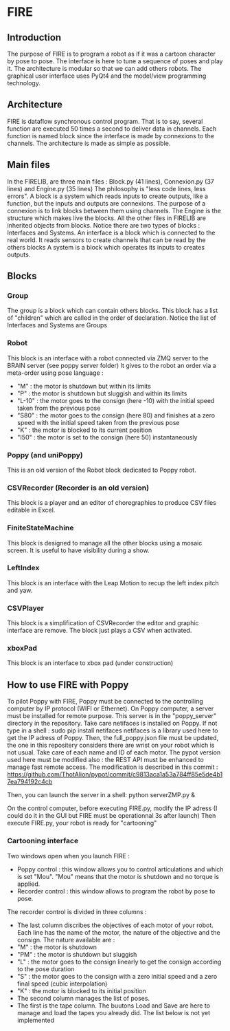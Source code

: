 # FIRE
## Introduction
The purpose of FIRE is to program a robot as if it was a cartoon character by pose to pose. The interface is here to tune a sequence of poses and play it. The architecture is modular so that we can add others robots. The graphical user interface uses PyQt4 and the model/view programming technology.

## Architecture
FIRE is dataflow synchronous control program. That is to say, several function are executed 50 times a second to deliver data in channels. Each function is named block since the interface is made by connexions to the channels.
The architecture is made as simple as possible.

## Main files
In the FIRELIB, are three main files : Block.py (41 lines), Connexion.py (37 lines) and Engine.py (35 lines)
The philosophy is "less code lines, less errors".
A block is a system which reads inputs to create outputs, like a function, but the inputs and outputs are connexions. The purpose of a connexion is to link blocks between them using channels.
The Engine is the structure which makes live the blocks.
All the other files in FIRELIB are inherited objects from blocks.
Notice there are two types of blocks : Interfaces and Systems.
An interface is a block which is connected to the real world. It reads sensors to create channels that can be read by the others blocks
A system is a block which operates its inputs to creates outputs.

## Blocks
### Group
The group is a block which can contain others blocks. This block has a list of "children" which are called in the order of declaration. Notice the list of Interfaces and Systems are Groups
### Robot
This block is an interface with a robot connected via ZMQ server to the BRAIN server (see poppy server folder)
It gives to the robot an order via a meta-order using pose language :
 - "M" : the motor is shutdown but within its limits
 - "P" : the motor is shutdown but sluggish and within its limits
 - "L-10" : the motor goes to the consign (here -10) with the initial speed taken from the previous pose
 - "S80" : the motor goes to the consign (here 80) and finishes at a zero speed with the initial speed taken from the previous pose
 - "K" : the motor is blocked to its current position
 - "I50" : the motor is set to the consign (here 50) instantaneously
### Poppy (and uniPoppy)
This is an old version of the Robot block dedicated to Poppy robot.
### CSVRecorder (Recorder is an old version)
This block is a player and an editor of choregraphies to produce CSV files editable in Excel.
### FiniteStateMachine
This block is designed to manage all the other blocks using a mosaic screen. It is useful to have visibility during a show.
### LeftIndex
This block is an interface with the Leap Motion to recup the left index pitch and yaw.
### CSVPlayer
This block is a simplification of CSVRecorder the editor and graphic interface are remove. The block just plays a CSV when activated.
### xboxPad
This block is an interface to xbox pad (under construction)


## How to use FIRE with Poppy
To pilot Poppy with FIRE, Poppy must be connected to the controlling computer by IP protocol (WIFI or Ethernet).
On Poppy computer, a server must be installed for remote purpose.
This server is in the "poppy_server" directory in the repository.
Take care netifaces is installed on Poppy. If not type in a shell :
sudo pip install netifaces
netifaces is a library used here to get the IP adress of Poppy.
Then, the full_poppy.json file must be updated, the one in this repositery considers there are wrist on your robot which is not usual. Take care of each name and ID of each motor.
The pypot version used here must be modified also : the REST API must be enhanced to manage fast remote access.
The modification is described in this commit :
https://github.com/ThotAlion/pypot/commit/c9813aca1a53a784ff85e5de4b17ea794192c4cb

Then, you can launch the server in a shell:
python serverZMP.py &

On the control computer, before executing FIRE.py, modify the IP adress (I could do it in the GUI but FIRE must be operationnal 3s after launch)
Then execute FIRE.py, your robot is ready for "cartooning"

### Cartooning interface
Two windows open when you launch FIRE :
- Poppy control : this window allows you to control articulations and which is set "Mou". "Mou" means that the motor is shutdown and no torque is applied.
- Recorder control : this window allows to program the robot by pose to pose.

The recorder control is divided in three columns :
- The last column discribes the objectives of each motor of your robot. Each line has the name of the motor, the nature of the objective and the consign. The nature available are :
 - "M" : the motor is shutdown
 - "PM" : the motor is shutdown but sluggish
 - "L" : the motor goes to the consign linearly to get the consign according to the pose duration
 - "S" : the motor goes to the consign with a zero initial speed and a zero final speed (cubic interpolation)
 - "K" : the motor is blocked to its initial position
- The second column manages the list of poses.
- The first is the tape column. The buutons Load and Save are here to manage and load the tapes you already did. The list below is not yet implemented


